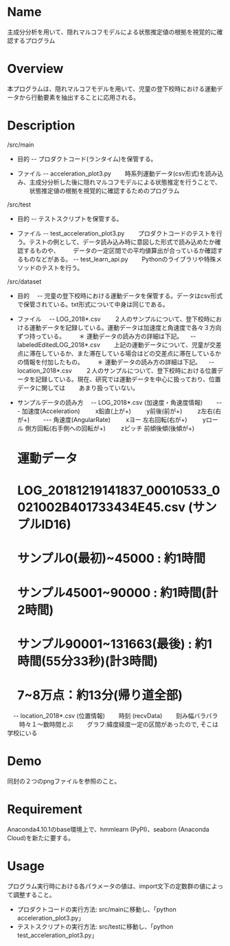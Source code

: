 # Name
主成分分析を用いて、隠れマルコフモデルによる状態推定値の根拠を視覚的に確認するプログラム


# Overview
本プログラムは、隠れマルコフモデルを用いて、児童の登下校時における運動データから行動要素を抽出することに応用される。


# Description
/src/main
- 目的
-- プロダクトコード(ランタイム)を保管する。

- ファイル
-- acceleration_plot3.py
　　時系列運動データ(csv形式)を読み込み、主成分分析した後に隠れマルコフモデルによる状態推定を行うことで、
　　状態推定値の根拠を視覚的に確認するためのプログラム

/src/test
- 目的
-- テストスクリプトを保管する。

- ファイル
-- test_acceleration_plot3.py
　　プロダクトコードのテストを行う。テストの例として、データ読み込み時に意図した形式で読み込めたか確認するものや、
　　データの一定区間での平均値算出が合っているか確認するものなどがある。
-- test_learn_api.py
　　Pythonのライブラリや特殊メソッドのテストを行う。

/src/dataset
- 目的
　-- 児童の登下校時における運動データを保管する。データはcsv形式で保管されている。txt形式について中身は同じである。

- ファイル
　-- LOG_2018\*.csv
　　２人のサンプルについて、登下校時における運動データを記録している。運動データは加速度と角速度で各々３方向ずつ持っている。
　　＊ 運動データの読み方の詳細は下記。
　-- labeledEditedLOG_2018\*.csv
　　上記の運動データについて、児童が交差点に滞在しているか、また滞在している場合はどの交差点に滞在しているかの情報を付加したもの。
　　＊ 運動データの読み方の詳細は下記。
　-- location_2018\*.csv
　　２人のサンプルについて、登下校時における位置データを記録している。現在、研究では運動データを中心に扱っており、位置データに関しては
　　あまり扱っていない。

- サンプルデータの読み方
　-- LOG_2018\*.csv (加速度・角速度情報)
　　--- 加速度(Acceleration)
　　     x鉛直(上が+)
　　     y前後(前が+)
　　     z左右(右が+)
　　--- 角速度(AngularRate)
　　     xヨー   左右回転(右が+)
　　     yロール 側方回転(右手側への回転が+)
　　     zピッチ 前傾後傾(後傾が+)
    # 運動データ
    # LOG_20181219141837_00010533_0021002B401733434E45.csv (サンプルID16)
    # サンプル0(最初)~45000 : 約1時間
    # サンプル45001~90000 : 約1時間(計2時間)
    # サンプル90001~131663(最後) : 約1時間(55分33秒)(計3時間)
    # 7~8万点：約13分(帰り道全部)
　-- location_2018\*.csv (位置情報)
　　時刻 (recvData)
　　刻み幅バラバラ
　　時々１〜数時間とぶ
　　グラフ:緯度経度一定の区間があったので, そこは学校にいる


# Demo
同封の２つのpngファイルを参照のこと。


# Requirement
Anaconda4.10.1のbase環境上で、hmmlearn (PyPI)、seaborn (Anaconda Cloud)を新たに要する。


# Usage
プログラム実行時における各パラメータの値は、import文下の定数群の値によって調整すること。
- プロダクトコードの実行方法: src/mainに移動し、「python acceleration_plot3.py」
- テストスクリプトの実行方法: src/testに移動し、「python test_acceleration_plot3.py」
